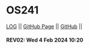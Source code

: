 # OS241

[LOG](TXT/mylog.txt) || [GitHub Page](https://fritszoe.github.io/os241/) || [GitHub](https://github.com/fritszoe/os241/) ||

#### REV02: Wed 4 Feb 2024 10:20